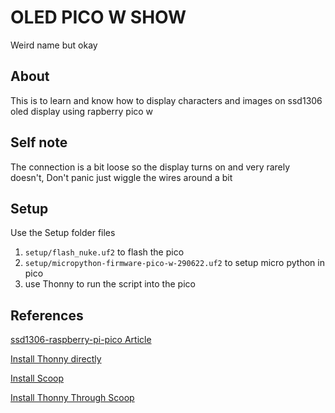 # OLED PICO W SHOW

Weird name but okay

## About

This is to learn and know how to display characters and images on ssd1306 oled display using rapberry pico w

## Self note

The connection is a bit loose so the display turns on and very rarely doesn't, Don't panic just wiggle the wires around a bit

## Setup

Use the Setup folder files

1.  `setup/flash_nuke.uf2` to flash the pico
2.  `setup/micropython-firmware-pico-w-290622.uf2` to setup micro python in pico
3.  use Thonny to run the script into the pico

## References

[ssd1306-raspberry-pi-pico Article](https://techatronic.com/ssd1306-raspberry-pi-pico/)

[Install Thonny directly](https://thonny.org/)

[Install Scoop](https://scoop.sh/)

[Install Thonny Through Scoop](https://scoop.sh/#/apps?q=thonny)
